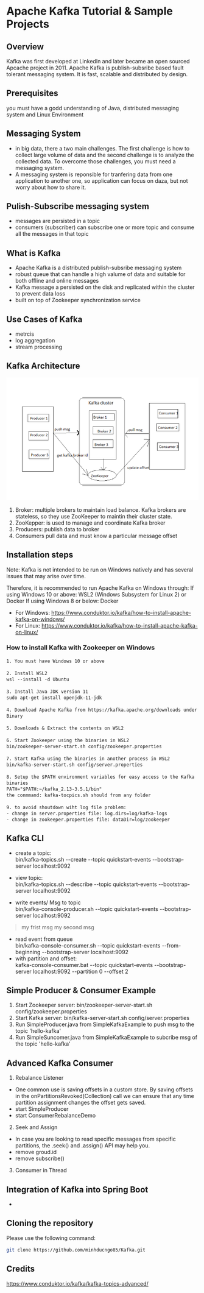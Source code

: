 # Apache Kafka Tutorial & Sample Projects

## Overview
Kafka was first developed at LinkedIn and later became an open sourced Apcache project in 2011.
Apache Kafka is publish-subsribe based fault tolerant messaging system. It is fast, scalable and distributed by design.

## Prerequisites
you must have a godd understanding of Java, distributed messaging system and Linux Environment

## Messaging System
- in big data, there a two main challenges. The first challenge is how to collect large volume of data and the second challenge is to analyze the collected data. To overcome those challenges, you must need a messaging system.
- A messaging system is reponsible for tranfering data from one application to another one, so application can focus on daza, but not worry about how to share it.

## Pulish-Subscribe messaging system
- messages are persisted in a topic
- consumers (subscriber) can subscribe one or more topic and consume all the messages in that topic

## What is Kafka
- Apache Kafka is a distributed publish-subsribe messaging system
- robust queue that can handle a high valume of data and suitable for both offline and online messages
- Kafka message a persisted on the disk and replicated within the cluster to prevent data loss
- built on top of Zookeeper synchronization service

## Use Cases of Kafka
- metrcis
- log aggregation
- stream processing

## Kafka Architecture
![Architecture](Kafka_architecture.png)
1. Broker: multiple brokers to maintain load balance. Kafka brokers are stateless, so they use ZooKeeper to maintin their cluster state.
2. ZooKepper: is used to manage and coordinate Kafka broker
3. Producers: publish data to broker
4. Consumers pull data and must know a particular message offset

## Installation steps

Note: Kafka is not intended to be run on Windows natively and has several issues that may arise over time.

Therefore, it is recommended to run Apache Kafka on Windows through:
    If using Windows 10 or above: WSL2 (Windows Subsystem for Linux 2) or Docker
    If using Windows 8 or below: Docker

- For Windows: https://www.conduktor.io/kafka/how-to-install-apache-kafka-on-windows/
- For Linux: https://www.conduktor.io/kafka/how-to-install-apache-kafka-on-linux/

### How to install Kafka with Zookeeper on Windows
    1. You must have Windows 10 or above
	
    2. Install WSL2
	wsl --install -d Ubuntu
	
    3. Install Java JDK version 11
	sudo apt-get install openjdk-11-jdk
	
    4. Download Apache Kafka from https://kafka.apache.org/downloads under Binary
	
    5. Downloads & Extract the contents on WSL2
	
    6. Start Zookeeper using the binaries in WSL2
	bin/zookeeper-server-start.sh config/zookeeper.properties
	
    7. Start Kafka using the binaries in another process in WSL2
	bin/kafka-server-start.sh config/server.properties
	
    8. Setup the $PATH environment variables for easy access to the Kafka binaries
	PATH="$PATH:~/kafka_2.13-3.5.1/bin"
	the conmmand: kafka-tocpics.sh should from any folder
	
	9. to avoid shoutdown wiht log file problem:
	- change in server.properties file: log.dirs=log/kafka-logs
	- change in zookeeper.properties file: dataDir=log/zookeeper

## Kafka CLI
- create a topic:<br/>
bin/kafka-topics.sh --create --topic quickstart-events --bootstrap-server localhost:9092

- view topic:<br/>
bin/kafka-topics.sh --describe --topic quickstart-events --bootstrap-server localhost:9092

- write events/ Msg to topic<br/>
bin/kafka-console-producer.sh --topic quickstart-events --bootstrap-server localhost:9092
 > my frist msg
 > my second msg
 
- read event from queue<br/>
bin/kafka-console-consumer.sh --topic quickstart-events --from-beginning --bootstrap-server localhost:9092
- with partition and offset:<br/>
kafka-console-consumer.bat --topic quickstart-events --bootstrap-server localhost:9092 --partition 0  --offset 2

## Simple Producer & Consumer Example

1. Start Zookeeper server: bin/zookeeper-server-start.sh config/zookeeper.properties
2. Start Kafka server: bin/kafka-server-start.sh config/server.properties
3. Run SimpleProducer.java from SimpleKafkaExample to push msg to the topic 'hello-kafka'
4. Run SimpleSuncomer.java from SimpleKafkaExample to subcribe msg of the topic 'hello-kafka'

## Advanced Kafka Consumer
1. Rebalance Listener <br/>
 - One common use is saving offsets in a custom store. By saving offsets in the onPartitionsRevoked(Collection) call we can ensure that any time partition assignment changes the offset gets saved.
 - start SimpleProducer
 - start ConsumerRebalanceDemo
 
2. Seek and Assign
 - In case you are looking to read specific messages from specific partitions, the .seek() and .assign() API may help you. 
 - remove groud.id
 - remove subscribe()

3. Consumer in Thread

## Integration of Kafka into Spring Boot


- 

## Cloning the repository

Please use the following command:

```bash
git clone https://github.com/minhducngo85/Kafka.git
```

## Credits
https://www.conduktor.io/kafka/kafka-topics-advanced/
